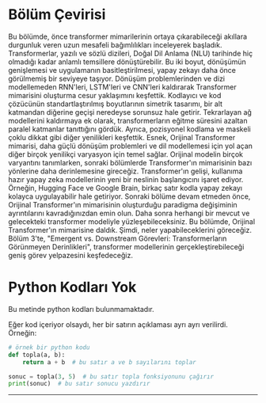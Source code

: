 # Bölüm Çevirisi

Bu bölümde, önce transformer mimarilerinin ortaya çıkarabileceği akıllara durgunluk veren uzun mesafeli bağımlılıkları inceleyerek başladık. Transformerlar, yazılı ve sözlü dizileri, Doğal Dil Anlama (NLU) tarihinde hiç olmadığı kadar anlamlı temsillere dönüştürebilir. Bu iki boyut, dönüşümün genişlemesi ve uygulamanın basitleştirilmesi, yapay zekayı daha önce görülmemiş bir seviyeye taşıyor. Dönüşüm problemlerinden ve dizi modellemeden RNN'leri, LSTM'leri ve CNN'leri kaldırarak Transformer mimarisini oluşturma cesur yaklaşımını keşfettik. Kodlayıcı ve kod çözücünün standartlaştırılmış boyutlarının simetrik tasarımı, bir alt katmandan diğerine geçişi neredeyse sorunsuz hale getirir. Tekrarlayan ağ modellerini kaldırmaya ek olarak, transformerların eğitme süresini azaltan paralel katmanlar tanıttığını gördük. Ayrıca, pozisyonel kodlama ve maskeli çoklu dikkat gibi diğer yenilikleri keşfettik. Esnek, Orijinal Transformer mimarisi, daha güçlü dönüşüm problemleri ve dil modellemesi için yol açan diğer birçok yenilikçi varyasyon için temel sağlar. Orijinal modelin birçok varyantını tanımlarken, sonraki bölümlerde Transformer'ın mimarisinin bazı yönlerine daha derinlemesine gireceğiz. Transformer'ın gelişi, kullanıma hazır yapay zeka modellerinin yeni bir neslinin başlangıcını işaret ediyor. Örneğin, Hugging Face ve Google Brain, birkaç satır kodla yapay zekayı kolayca uygulayabilir hale getiriyor. Sonraki bölüme devam etmeden önce, Orijinal Transformer'ın mimarisinin oluşturduğu paradigma değişiminin ayrıntılarını kavradığınızdan emin olun. Daha sonra herhangi bir mevcut ve gelecekteki transformer modeliyle yüzleşebileceksiniz. Bu bölümde, Orijinal Transformer'ın mimarisine daldık. Şimdi, neler yapabileceklerini göreceğiz. Bölüm 3'te, "Emergent vs. Downstream Görevleri: Transformerların Görünmeyen Derinlikleri", transformer modellerinin gerçekleştirebileceği geniş görev yelpazesini keşfedeceğiz.

# Python Kodları Yok

Bu metinde python kodları bulunmamaktadır. 

Eğer kod içeriyor olsaydı, her bir satırın açıklaması ayrı ayrı verilirdi. Örneğin:

```python
# örnek bir python kodu
def topla(a, b):
    return a + b  # bu satır a ve b sayılarını toplar

sonuc = topla(3, 5)  # bu satır topla fonksiyonunu çağırır
print(sonuc)  # bu satır sonucu yazdırır
```

---

